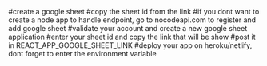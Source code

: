 #create a google sheet
#copy the sheet id from the link
#if you dont want to create a node app to handle endpoint, go to nocodeapi.com to register and add google sheet
#validate your account and create a new google sheet application
#enter your sheet id and copy the link that will be show
#post it in REACT_APP_GOOGLE_SHEET_LINK 
#deploy your app on heroku/netlify, dont forget to enter the environment variable